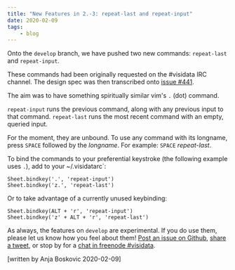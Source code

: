 ```yaml
---
title: "New Features in 2.-3: repeat-last and repeat-input"
date: 2020-02-09
tags:
    - blog
---
```


Onto the `develop` branch, we have pushed two new commands: `repeat-last` and `repeat-input`.

These commands had been originally requested on the #visidata IRC channel. The design spec was then transcribed onto [issue #441](https://github.com/saulpw/visidata/issues/441).

The aim was to have something spiritually similar vim's `.` (dot) command.

`repeat-input` runs the previous command, along with any previous input to that command. `repeat-last` runs the most recent command with an empty, queried input.

For the moment, they are unbound. To use any command with its longname, press `SPACE` followed by the *longname*. For example: `SPACE` *repeat-last*.

To bind the commands to your preferential keystroke (the following example uses `.`), add to your ~/.visidatarc`:

~~~
Sheet.bindkey('.', 'repeat-input')
Sheet.bindkey('z.', 'repeat-last')
~~~

Or to take advantage of a currently unused keybinding:

~~~
Sheet.bindkey(ALT + 'r', 'repeat-input')
Sheet.bindkey('z' + ALT + 'r', 'repeat-last')
~~~

As always, the features on `develop` are experimental. If you do use them, please let us know how you feel about them! [Post an issue on Github](https://github.com/saulpw/visidata/issues/new), [share a tweet](https://twitter.com/VisiData), or stop by for a [chat in freenode #visidata](https://webchat.freenode.net/).

[written by Anja Boskovic 2020-02-09]
